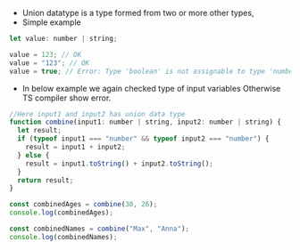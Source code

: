 - Union datatype is a type formed from two or more other types,
- Simple example

```js
let value: number | string;

value = 123; // OK
value = "123"; // OK
value = true; // Error: Type 'boolean' is not assignable to type 'number | string'
```

- In below example we again checked type of input variables Otherwise TS compiler show error.
```js
//Here input1 and input2 has union data type
function combine(input1: number | string, input2: number | string) {
  let result;
  if (typeof input1 === "number" && typeof input2 === "number") {
    result = input1 + input2;
  } else {
    result = input1.toString() + input2.toString();
  }
  return result;
}

const combinedAges = combine(30, 26);
console.log(combinedAges);

const combinedNames = combine("Max", "Anna");
console.log(combinedNames);
```
